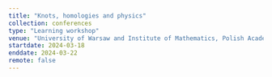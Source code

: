 ```yaml
---
title: "Knots, homologies and physics"
collection: conferences
type: "Learning workshop"
venue: "University of Warsaw and Institute of Mathematics, Polish Academy of Sciences"
startdate: 2024-03-18
enddate: 2024-03-22
remote: false
---
```

